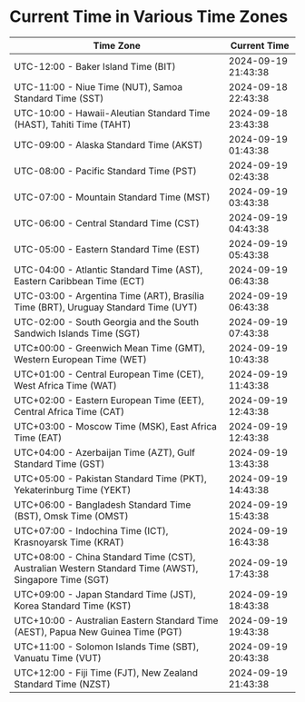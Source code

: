 # Current Time in Various Time Zones

| Time Zone | Current Time |
|-----------|--------------|
| UTC-12:00 - Baker Island Time (BIT) | 2024-09-19 21:43:38 |
| UTC-11:00 - Niue Time (NUT), Samoa Standard Time (SST) | 2024-09-18 22:43:38 |
| UTC-10:00 - Hawaii-Aleutian Standard Time (HAST), Tahiti Time (TAHT) | 2024-09-18 23:43:38 |
| UTC-09:00 - Alaska Standard Time (AKST) | 2024-09-19 01:43:38 |
| UTC-08:00 - Pacific Standard Time (PST) | 2024-09-19 02:43:38 |
| UTC-07:00 - Mountain Standard Time (MST) | 2024-09-19 03:43:38 |
| UTC-06:00 - Central Standard Time (CST) | 2024-09-19 04:43:38 |
| UTC-05:00 - Eastern Standard Time (EST) | 2024-09-19 05:43:38 |
| UTC-04:00 - Atlantic Standard Time (AST), Eastern Caribbean Time (ECT) | 2024-09-19 06:43:38 |
| UTC-03:00 - Argentina Time (ART), Brasília Time (BRT), Uruguay Standard Time (UYT) | 2024-09-19 06:43:38 |
| UTC-02:00 - South Georgia and the South Sandwich Islands Time (SGT) | 2024-09-19 07:43:38 |
| UTC±00:00 - Greenwich Mean Time (GMT), Western European Time (WET) | 2024-09-19 10:43:38 |
| UTC+01:00 - Central European Time (CET), West Africa Time (WAT) | 2024-09-19 11:43:38 |
| UTC+02:00 - Eastern European Time (EET), Central Africa Time (CAT) | 2024-09-19 12:43:38 |
| UTC+03:00 - Moscow Time (MSK), East Africa Time (EAT) | 2024-09-19 12:43:38 |
| UTC+04:00 - Azerbaijan Time (AZT), Gulf Standard Time (GST) | 2024-09-19 13:43:38 |
| UTC+05:00 - Pakistan Standard Time (PKT), Yekaterinburg Time (YEKT) | 2024-09-19 14:43:38 |
| UTC+06:00 - Bangladesh Standard Time (BST), Omsk Time (OMST) | 2024-09-19 15:43:38 |
| UTC+07:00 - Indochina Time (ICT), Krasnoyarsk Time (KRAT) | 2024-09-19 16:43:38 |
| UTC+08:00 - China Standard Time (CST), Australian Western Standard Time (AWST), Singapore Time (SGT) | 2024-09-19 17:43:38 |
| UTC+09:00 - Japan Standard Time (JST), Korea Standard Time (KST) | 2024-09-19 18:43:38 |
| UTC+10:00 - Australian Eastern Standard Time (AEST), Papua New Guinea Time (PGT) | 2024-09-19 19:43:38 |
| UTC+11:00 - Solomon Islands Time (SBT), Vanuatu Time (VUT) | 2024-09-19 20:43:38 |
| UTC+12:00 - Fiji Time (FJT), New Zealand Standard Time (NZST) | 2024-09-19 21:43:38 |
